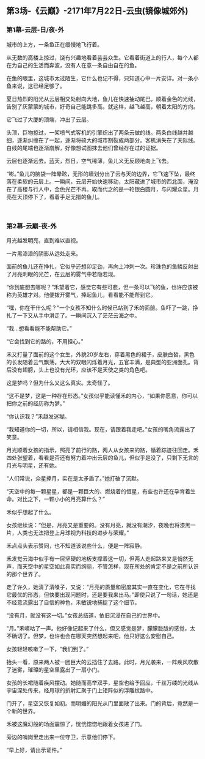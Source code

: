 ## 第3场-《云巅》-2171年7月22日-云虫(镜像城郊外)

### 第1幕-云层-日/夜-外

城市的上方，一条鱼正在缓慢地飞行着。

从无数的高楼上掠过，饶有兴趣地看着芸芸众生。它看着街道上的行人，每个人都在为自己的生活而奔波，没有人在意一条自由自在的鱼。

在鱼的眼里，这城市太过陌生，它什么也记不得，只知道心中一片安详。对一条小鱼来说，这已经足够了。

夏日热烈的阳光从云层相交处射向大地，鱼儿在快速抽动尾巴，顺着金色的光线，告别了灰蒙蒙的城市，好奇自己能跳多高。就这样，越飞越高，朝着太阳的方向。

它飞过了大厦的顶端，冲出了云层。

头顶，巨物掠过，一架喷气式客机的引擎织出了两条云做的线。两条白线越并越细，逐渐纠缠在了一起，逐渐将硕大的城市割裂成两部分。客机消失在了天际线。白线的尾端也逐渐崩解，好像想试图抹去他们曾经存在过的证据。

云层也逐渐远去。蓝天，烈日，空气稀薄，鱼儿义无反顾地向上飞去。

“嘭。”鱼儿的脑袋一阵晕眩，无形的墙划分出了云与天的边界，它飞速下坠，最终落在柔软的云层上。一瞬间，云层开始快速移动，太阳藏进了城市的西北面，淹没在了高楼与行人中，金色光芒不再。取而代之的是一轮银白圆月，与闪耀众星。月亮在天顶停下了，看着手足无措的鱼儿。

<br>

### 第2幕-云巅-夜-外

月光越发明亮，直到难以直视。

一片黑漆漆的阴影从远处走来。

面前的鱼儿还在挣扎，它似乎还想卯足劲，再向上冲刺一次。珍珠色的鱼鳞反射出了月亮刺眼的光芒，在云层的雾气中若隐若现。

“你到底想去哪呢？”禾望着它，感觉它有些可悲，但一条可以飞的鱼，也许应该被称为英雄才对。他便拨开雾气，捧起鱼儿，看看能不能帮到它。

“嘿，你在干什么呢？”一个女孩不知什么时候已站到了禾的面前。鱼吓了一跳，挣扎了一下又从手中滑走了。一瞬间沉入了茫茫云海之中。

“我…想看看能不能帮助它。”

“它会找到它的路的，不用担心。”

禾又打量了面前的这个女生，外貌20岁左右，穿着黑色的裙子，皮肤白皙，黑色的长发随着云气飘荡。大大的双眼闪烁着月光，五官丰满，是典型的亚洲面孔。背后没有翅膀，头上也没有光环，应该不是天使之类的角色吧。

这是梦吗？但为什么又这么真实。太奇怪了。

“这不是梦，这是一种存在形态。”女孩似乎能读懂禾的内心，“如果你愿意，你可以把你之前的经历称为梦。”

“你认识我？”禾越发迷糊。

“我知道你的一切，所以，请相信我。现在，请跟着我走吧。”女孩的嘴角流露出了笑意。

月光顺着女孩的指示，照亮了前行的路，两人从女孩来的路，循着踪迹往回走。禾四处张望着，看看是否还有努力着冲出云层的鱼儿，但似乎是没了，只剩下无言的月光与明星，还有她。

“人们常说，众星捧月，实在是太矛盾了。”她打破了沉默。

“天空中的每一颗星星，都是一颗巨大的、燃烧着的恒星，有些也许还在孕育着生命。对比之下，一颗小小的月亮算什么？”

禾似乎想起了什么。

女孩继续说：“但是，月亮又是重要的。没有月亮，就没有潮汐，夜晚也将漆黑一片，人类也无法把登上月球视为科技的进步与荣耀。”

禾点点头表示赞同，也不知道该说些什么，便是一阵寂静。

禾发觉云海中似乎有一层坚硬的地板支撑着这一切，但两人走起路来又是悄然无声，而天空中的星空如此真实而绚丽，不管怎样，现在所处的肯定不是之前所认识的那个世界了。

走了许久，她清了清嗓子，又说：“月亮的质量和密度其实一直在变化，它在寻找它最优的形态，但快要出现问题时，还是要我来出马。”即使只说了一句话，她还是不经意流露出了自信的神色，禾敏锐地捕捉了这个细节。

“没有月，就没有这一切。”女孩总结道，依旧沉浸在自己的世界中。

“月。”禾嘀咕了一声。他好像记起来了什么，但又感觉是梦，朦朦胧胧的感觉，太不确切了。但梦，也许也会在哪天突然想起来吧，他只好这么安慰自己。

女孩轻轻咳嗽了一下，“我们到了。”

抬头一看，原来两人被一团巨大的云挡住了去路。此时，月光袭来，一阵疾风吹散了迷雾，璀璨的星空里露出了一扇小门。

女孩的长裙随着疾风摆动。她随而高举双手，星空也给予回应，千丝万缕的光线从宇宙深处传来，经月球的折射汇聚于门上矩阵似的浮雕纹路中。

门开了，星空又恢复如初。而明媚的阳光从门里面散了出来。门的背后，竟然是一个新的世界。

禾被这魔幻般的场面震惊了，恍恍惚惚地跟着女孩进了门。

旁边的哨岗里走出来一位守卫，示意他们停下。

“早上好，请出示证件。”
